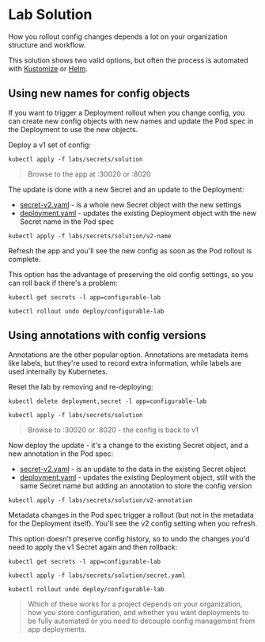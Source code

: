 # Lab Solution

How you rollout config changes depends a lot on your organization structure and workflow.

This solution shows two valid options, but often the process is automated with [Kustomize](https://kustomize.io) or [Helm](https://helm.sh).


## Using new names for config objects

If you want to trigger a Deployment rollout when you change config, you can create new config objects with new names and update the Pod spec in the Deployment to use the new objects.

Deploy a v1 set of config:

```
kubectl apply -f labs/secrets/solution
```

> Browse to the app at :30020 or :8020

The update is done with a new Secret and an update to the Deployment:

- [secret-v2.yaml](solution/v2-name/secret-v2.yaml) - is a whole new Secret object with the new settings
- [deployment.yaml](solution/v2-name/deployment.yaml) - updates the existing Deployment object with the new Secret name in the Pod spec

```
kubectl apply -f labs/secrets/solution/v2-name
```

Refresh the app and you'll see the new config as soon as the Pod rollout is complete.

This option has the advantage of preserving the old config settings, so you can roll back if there's a problem:

```
kubectl get secrets -l app=configurable-lab

kubectl rollout undo deploy/configurable-lab
```

## Using annotations with config versions

Annotations are the other popular option. Annotations are metadata items like labels, but they're used to record extra information, while labels are used internally by Kubernetes.

Reset the lab by removing and re-deploying:

```
kubectl delete deployment,secret -l app=configurable-lab

kubectl apply -f labs/secrets/solution
```

> Browse to :30020 or :8020 - the config is back to v1

Now deploy the update - it's a change to the existing Secret object, and a new annotation in the Pod spec:

- [secret-v2.yaml](solution/v2-annotation/secret-v2.yaml) - is an update to the data in the existing Secret object
- [deployment.yaml](solution/v2-annotation/deployment.yaml) - updates the existing Deployment object, still with the same Secret name but adding an annotation to store the config version

```
kubectl apply -f labs/secrets/solution/v2-annotation
```

Metadata changes in the Pod spec trigger a rollout (but not in the metadata for the Deployment itself). You'll see the v2 config setting when you refresh.

This option doesn't preserve config history, so to undo the changes you'd need to apply the v1 Secret again and then rollback:

```
kubectl get secrets -l app=configurable-lab

kubectl apply -f labs/secrets/solution/secret.yaml

kubectl rollout undo deploy/configurable-lab
```

> Which of these works for a project depends on your organization, how you store configuration, and whether you want deployments to be fully automated or you need to decouple config management from app deployments.